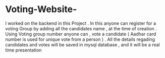 # Voting-Website-
I worked on the backend in this Project . In this anyone can register for a voting Group by adding all the candidates name , at the time of creation . Using Voting group number anyone can , vote a candidate ( Aadhar card number is used for unique vote from a person ) . All the details regading candidates and votes will be saved in mysql database , and it will be a real time presentation 
